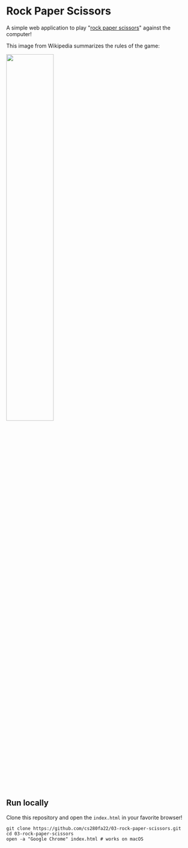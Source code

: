 # Rock Paper Scissors

A simple web application to play "[rock paper scissors](https://en.wikipedia.org/wiki/Rock_paper_scissors)" against the computer!

This image from Wikipedia summarizes the rules of the game:

<img src="https://upload.wikimedia.org/wikipedia/commons/thumb/6/67/Rock-paper-scissors.svg/440px-Rock-paper-scissors.svg.png" width="50%">

## Run locally

Clone this repository and open the `index.html` in your favorite browser!

```text
git clone https://github.com/cs280fa22/03-rock-paper-scissors.git
cd 03-rock-paper-scissors
open -a "Google Chrome" index.html # works on macOS
```